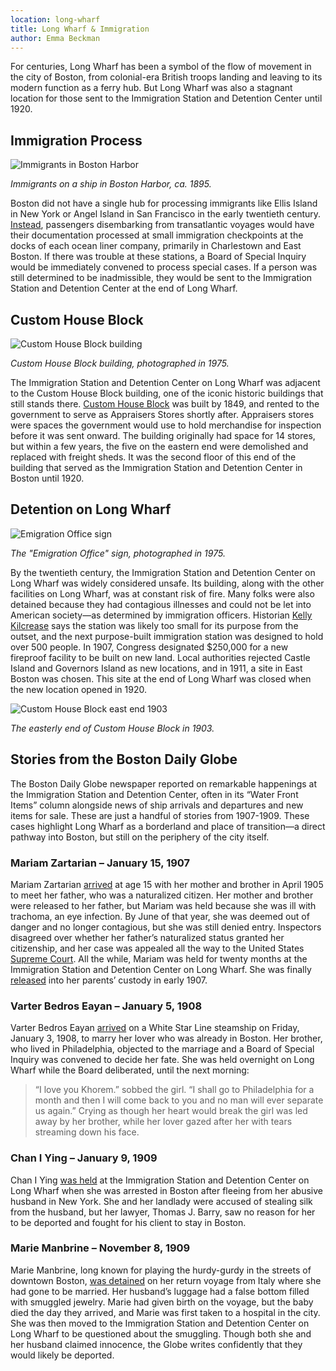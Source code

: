 ```yaml
---
location: long-wharf
title: Long Wharf & Immigration
author: Emma Beckman
---
```


For centuries, Long Wharf has been a symbol of the flow of movement in the city of Boston, from colonial-era British troops landing and leaving to its modern function as a ferry hub. But Long Wharf was also a stagnant location for those sent to the Immigration Station and Detention Center until 1920.

## Immigration Process

![Immigrants in Boston Harbor](https://bpldcassets.blob.core.windows.net/derivatives/images/commonwealth:q524n568s/image_access_800.jpg)

_Immigrants on a ship in Boston Harbor, ca. 1895._

Boston did not have a single hub for processing immigrants like Ellis Island in New York or Angel Island in San Francisco in the early twentieth century. [Instead](https://www.cbp.gov/about/history/did-you-know/anna-tillinghast), passengers disembarking from transatlantic voyages would have their documentation processed at small immigration checkpoints at the docks of each ocean liner company, primarily in Charlestown and East Boston. If there was trouble at these stations, a Board of Special Inquiry would be immediately convened to process special cases. If a person was still determined to be inadmissible, they would be sent to the Immigration Station and Detention Center at the end of Long Wharf.

## Custom House Block
![Custom House Block building](https://bpldcassets.blob.core.windows.net/derivatives/images/commonwealth:gh93pj66q/image_access_800.jpg)

_Custom House Block building, photographed in 1975._

The Immigration Station and Detention Center on Long Wharf was adjacent to the Custom House Block building, one of the iconic historic buildings that still stands there. [Custom House Block](https://archive.org/details/bostoniansociety09bost/page/n189/mode/2up) was built by 1849, and rented to the government to serve as Appraisers Stores shortly after. Appraisers stores were spaces the government would use to hold merchandise for inspection before it was sent onward. The building originally had space for 14 stores, but within a few years, the five on the eastern end were demolished and replaced with freight sheds. It was the second floor of this end of the building that served as the Immigration Station and Detention Center in Boston until 1920.

## Detention on Long Wharf
![Emigration Office sign](https://bpldcassets.blob.core.windows.net/derivatives/images/commonwealth:kw52mx07s/image_access_800.jpg)

_The "Emigration Office" sign, photographed in 1975._

By the twentieth century, the Immigration Station and Detention Center on Long Wharf was widely considered unsafe. Its building, along with the other facilities on Long Wharf, was at constant risk of fire. Many folks were also detained because they had contagious illnesses and could not be let into American society—as determined by immigration officers. Historian [Kelly Kilcrease](https://www.arcadiapublishing.com/products/9781467144735?srsltid=AfmBOooTat8wOSH9oDlBwjsOdaWwb07fLSJl78uHODahcfQPrmbzLDGn) says the station was likely too small for its purpose from the outset, and the next purpose-built immigration station was designed to hold over 500 people. In 1907, Congress designated $250,000 for a new fireproof facility to be built on new land. Local authorities rejected Castle Island and Governors Island as new locations, and in 1911, a site in East Boston was chosen. This site at the end of Long Wharf was closed when the new location opened in 1920.

![Custom House Block east end 1903](https://images.historicnewengland.org/rs/89300/scr/default.jpg)

_The easterly end of Custom House Block in 1903._

## Stories from the Boston Daily Globe

The Boston Daily Globe newspaper reported on remarkable happenings at the Immigration Station and Detention Center, often in its “Water Front Items” column alongside news of ship arrivals and departures and new items for sale. These are just a handful of stories from 1907-1909. These cases highlight Long Wharf as a borderland and place of transition—a direct pathway into Boston, but still on the periphery of the city itself.

### Mariam Zartarian – January 15, 1907

Mariam Zartarian [arrived](https://ezproxy.bpl.org/login?url=https://www.proquest.com/hnpnewyorkbostonglobe/historical-newspapers/report-sent-washington/docview/500709296/sem-2?accountid=9675) at age 15 with her mother and brother in April 1905 to meet her father, who was a naturalized citizen. Her mother and brother were released to her father, but Mariam was held because she was ill with trachoma, an eye infection. By June of that year, she was deemed out of danger and no longer contagious, but she was still denied entry. Inspectors disagreed over whether her father’s naturalized status granted her citizenship, and her case was appealed all the way to the United States [Supreme Court](https://tile.loc.gov/storage-services/service/ll/usrep/usrep204/usrep204170/usrep204170.pdf ). All the while, Mariam was held for twenty months at the Immigration Station and Detention Center on Long Wharf. She was finally [released](https://iehs.org/yukako-otori-girl-without-a-country/) into her parents’ custody in early 1907. 

### Varter Bedros Eayan – January 5, 1908

Varter Bedros Eayan [arrived](https://ezproxy.bpl.org/login?url=https://www.proquest.com/hnpnewyorkbostonglobe/historical-newspapers/promises-return-here/docview/500978046/sem-2?accountid=9675) on a White Star Line steamship on Friday, January 3, 1908, to marry her lover who was already in Boston. Her brother, who lived in Philadelphia, objected to the marriage and a Board of Special Inquiry was convened to decide her fate. She was held overnight on Long Wharf while the Board deliberated, until the next morning:
> “I love you Khorem.” sobbed the girl. “I shall go to Philadelphia for a month and then I will come back to you and no man will ever separate us again.” Crying as though her heart would break the girl was led away by her brother, while her lover gazed after her with tears streaming down his face.

### Chan I Ying – January 9, 1909

Chan I Ying [was held](https://ezproxy.bpl.org/login?url=https://www.proquest.com/hnpnewyorkbostonglobe/historical-newspapers/chinese-woman-weeps-court/docview/501179071/sem-2?accountid=9675) at the Immigration Station and Detention Center on Long Wharf when she was arrested in Boston after fleeing from her abusive husband in New York. She and her landlady were accused of stealing silk from the husband, but her lawyer, Thomas J. Barry, saw no reason for her to be deported and fought for his client to stay in Boston.

### Marie Manbrine – November 8, 1909

Marie Manbrine, long known for playing the hurdy-gurdy in the streets of downtown Boston, [was detained](https://ezproxy.bpl.org/login?url=https://www.proquest.com/hnpnewyorkbostonglobe/historical-newspapers/will-oppose-deportation/docview/501372107/sem-2?accountid=9675) on her return voyage from Italy where she had gone to be married. Her husband’s luggage had a false bottom filled with smuggled jewelry. Marie had given birth on the voyage, but the baby died the day they arrived, and Marie was first taken to a hospital in the city. She was then moved to the Immigration Station and Detention Center on Long Wharf to be questioned about the smuggling. Though both she and her husband claimed innocence, the Globe writes confidently that they would likely be deported.
